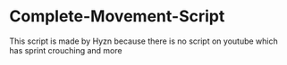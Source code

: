 # Complete-Movement-Script
This script is made by Hyzn because there is no script on youtube which has sprint crouching and more
